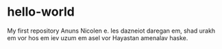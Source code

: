 # hello-world
My first repository
Anuns Nicolen e. Ies dazneiot daregan em, shad urakh em vor hos em iev uzum em asel vor Hayastan amenalav haske. 
